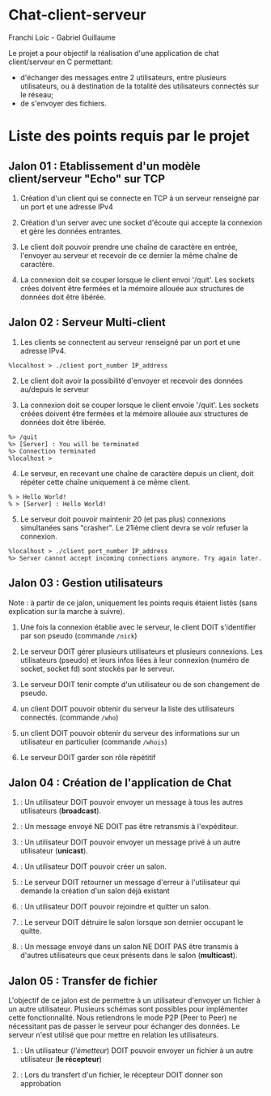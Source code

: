 # Chat-client-serveur
Franchi Loic - Gabriel Guillaume

Le projet a pour objectif la réalisation d'une application de chat client/serveur en C permettant:
* d'échanger des messages entre 2 utilisateurs, entre plusieurs utilisateurs, ou à destination de la totalité des utilisateurs connectés sur le réseau;
* de s'envoyer des fichiers.

# Liste des points requis par le projet

## Jalon 01 : Etablissement d'un modèle client/serveur "Echo" sur TCP

1. Création d'un client qui se connecte en TCP à un serveur renseigné par un port et une adresse IPv4

2. Création d'un server avec une socket d'écoute qui accepte la connexion et gère les données entrantes.

3. Le client doit pouvoir prendre une chaîne de caractère en entrée, l'envoyer au serveur et recevoir de ce dernier la même chaîne de caractère.

4. La connexion doit se couper lorsque le client envoi '/quit'. Les sockets crées doivent être fermées et la mémoire allouée aux structures de données doit être libérée.

## Jalon 02 : Serveur Multi-client

1. Les clients se connectent au serveur renseigné par un port et une adresse IPv4.

```
%localhost > ./client port_number IP_address
```

2. Le client doit avoir la possibilité d'envoyer et recevoir des données au/depuis le serveur

3. La connexion doit se couper lorsque le client envoie '/quit'. Les sockets créées doivent être fermées et la mémoire allouée aux structures de données doit être libérée.

```
%> /quit
%> [Server] : You will be terminated
%> Connection terminated
%localhost >
```

4. Le serveur, en recevant une chaîne de caractère depuis un client, doit répéter cette chaîne uniquement à ce même client.

```
% > Hello World!
% > [Server] : Hello World!
```

5. Le serveur doit pouvoir maintenir 20 (et pas plus) connexions simultanées sans "crasher". Le 21ième client devra se voir refuser la connexion.

```
%localhost > ./client port_number IP_address
%> Server cannot accept incoming connections anymore. Try again later.
```

## Jalon 03 : Gestion utilisateurs

Note : à partir de ce jalon, uniquement les points requis étaient listés (sans explication sur la marche à suivre).

1. Une fois la connexion établie avec le serveur, le client DOIT s'identifier par son pseudo (commande `/nick`)

2. Le serveur DOIT gérer plusieurs utilisateurs et plusieurs connexions. Les utilisateurs (pseudo) et leurs infos liées à leur connexion (numéro de socket, socket fd) sont stockés par le serveur.

3. Le serveur DOIT tenir compte d'un utilisateur ou de son changement de pseudo.

4. un client DOIT pouvoir obtenir du serveur la liste des utilisateurs connectés. (commande `/who`)

5. un client DOIT pouvoir obtenir du serveur des informations sur un utilisateur en particulier (commande `/whois`)

6. Le serveur DOIT garder son rôle répétitif

## Jalon 04 : Création de l'application de Chat

1. : Un utilisateur DOIT pouvoir envoyer un message à tous les autres utilisateurs (**broadcast**).

2. : Un message envoyé NE DOIT pas être retransmis à l'expéditeur.

3. : Un utilisateur DOIT pouvoir envoyer un message privé à un autre utilisateur (**unicast**).

4. : Un utilisateur DOIT pouvoir créer un salon.

5. : Le serveur DOIT retourner un message d'erreur à l'utilisateur qui demande la création d'un salon déjà existant

6. : Un utilisateur DOIT pouvoir rejoindre et quitter un salon.

7. : Le serveur DOIT détruire le salon lorsque son dernier occupant le quitte.

8. : Un message envoyé dans un salon NE DOIT PAS être transmis à d'autres utilisateurs que ceux présents dans le salon (**multicast**).

## Jalon 05 : Transfer de fichier

L'objectif de ce jalon est de permettre à un utilisateur d'envoyer un fichier à un autre utilisateur. Plusieurs schémas sont possibles pour implémenter cette fonctionnalité. Nous retiendrons le mode P2P (Peer to Peer) ne nécessitant pas de passer le serveur pour échanger des données. Le serveur n'est utilisé que pour mettre en relation les utilisateurs.

1. : Un utilisateur (*l'émetteur*) DOIT pouvoir envoyer un fichier à un autre utilisateur (**le récepteur**)

2. : Lors du transfert d'un fichier, le récepteur DOIT donner son approbation
